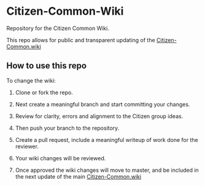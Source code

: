 # Citizen-Common-Wiki
Repository for the Citizen Common Wiki.

This repo allows for public and transparent updating of the [Citizen-Common.wiki](https://github.com/Citizen-Group/Citizen-Common)

## How to use this repo
To change the wiki:

1) Clone or fork the repo.

1) Next create a meaningful branch and start committing your changes.

1) Review for clarity, errors and alignment to the Citizen group ideas.

1) Then push your branch to the repository. 

1) Create a pull request, include a meaningful writeup of work done for the reviewer. 

1) Your wiki changes will be reviewed.

1) Once approved the wiki changes will move to master, and be included in the next update of the main 
[Citizen-Common.wiki](https://github.com/Citizen-Group/Citizen-Common)
